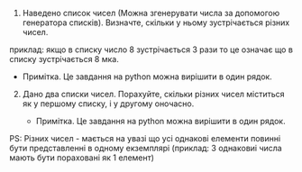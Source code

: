 1. Наведено список чисел (Можна згенерувати числа за допомогою генератора
списків). Визначте, скільки у ньому зустрічається різних чисел.

приклад: якщо в списку число 8 зустрічається 3 рази то це означає що в
списку зустрічається 8 мка.

   - Примітка. Це завдання на python можна вирішити в один рядок.

2. Дано два списки чисел. Порахуйте, скільки різних чисел міститься як
у першому списку, і у другому оночасно.

   - Примітка. Це завдання на python можна вирішити в один рядок.

PS: Різних чисел - мається на увазі що усі однакові елементи повинні
бути представленні в одному екземплярі (приклад: 3 однаковиі числа мають
бути пораховані як 1 елемент)